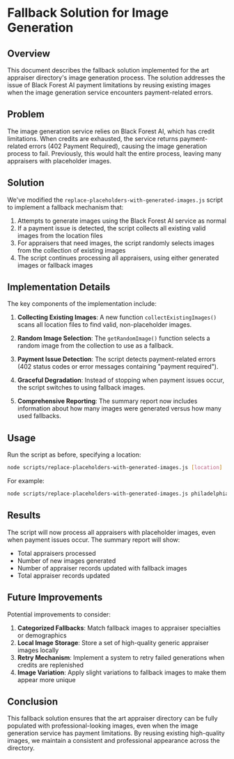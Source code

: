 # Fallback Solution for Image Generation

## Overview

This document describes the fallback solution implemented for the art appraiser directory's image generation process. The solution addresses the issue of Black Forest AI payment limitations by reusing existing images when the image generation service encounters payment-related errors.

## Problem

The image generation service relies on Black Forest AI, which has credit limitations. When credits are exhausted, the service returns payment-related errors (402 Payment Required), causing the image generation process to fail. Previously, this would halt the entire process, leaving many appraisers with placeholder images.

## Solution

We've modified the `replace-placeholders-with-generated-images.js` script to implement a fallback mechanism that:

1. Attempts to generate images using the Black Forest AI service as normal
2. If a payment issue is detected, the script collects all existing valid images from the location files
3. For appraisers that need images, the script randomly selects images from the collection of existing images
4. The script continues processing all appraisers, using either generated images or fallback images

## Implementation Details

The key components of the implementation include:

1. **Collecting Existing Images**: A new function `collectExistingImages()` scans all location files to find valid, non-placeholder images.

2. **Random Image Selection**: The `getRandomImage()` function selects a random image from the collection to use as a fallback.

3. **Payment Issue Detection**: The script detects payment-related errors (402 status codes or error messages containing "payment required").

4. **Graceful Degradation**: Instead of stopping when payment issues occur, the script switches to using fallback images.

5. **Comprehensive Reporting**: The summary report now includes information about how many images were generated versus how many used fallbacks.

## Usage

Run the script as before, specifying a location:

```bash
node scripts/replace-placeholders-with-generated-images.js [location]
```

For example:
```bash
node scripts/replace-placeholders-with-generated-images.js philadelphia
```

## Results

The script will now process all appraisers with placeholder images, even when payment issues occur. The summary report will show:

- Total appraisers processed
- Number of new images generated
- Number of appraiser records updated with fallback images
- Total appraiser records updated

## Future Improvements

Potential improvements to consider:

1. **Categorized Fallbacks**: Match fallback images to appraiser specialties or demographics
2. **Local Image Storage**: Store a set of high-quality generic appraiser images locally
3. **Retry Mechanism**: Implement a system to retry failed generations when credits are replenished
4. **Image Variation**: Apply slight variations to fallback images to make them appear more unique

## Conclusion

This fallback solution ensures that the art appraiser directory can be fully populated with professional-looking images, even when the image generation service has payment limitations. By reusing existing high-quality images, we maintain a consistent and professional appearance across the directory. 